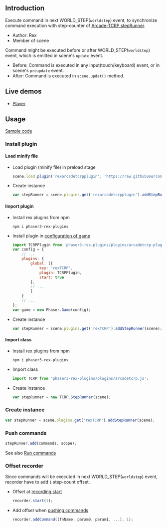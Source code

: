 ## Introduction

Execute command in next WORLD_STEP(`worldstep`) event, to synchronize command execution with step-counter of [Arcade-TCRP stepRunner](arcade-tcrp-recorder.md).

- Author: Rex
- Member of scene

Command might be executed before or after WORLD_STEP(`worldstep`) event, which is emitted in scene's `update` event.

- Before: Command is executed in any input(touch/keyboard) event, or in scene's `preupdate` event.
- After: Command is executed in `scene.updat()` method.

## Live demos

- [Player](https://codepen.io/rexrainbow/pen/eYzmqYz)

## Usage

[Sample code](https://github.com/rexrainbow/phaser3-rex-notes/tree/master/examples/arcadetcrp)

### Install plugin

#### Load minify file

- Load plugin (minify file) in preload stage
    ```javascript
    scene.load.plugin('rexarcadetcrpplugin', 'https://raw.githubusercontent.com/rexrainbow/phaser3-rex-notes/master/dist/rexarcadetcrpplugin.min.js', true);
    ```
- Create instance
    ```javascript
    var stepRunner = scene.plugins.get('rexarcadetcrpplugin').addStepRunner(scene);
    ```

#### Import plugin

- Install rex plugins from npm
    ```
    npm i phaser3-rex-plugins
    ```
- Install plugin in [configuration of game](game.md#configuration)
    ```javascript
    import TCRPPlugin from 'phaser3-rex-plugins/plugins/arcadetcrp-plugin.js';
    var config = {
        // ...
        plugins: {
            global: [{
                key: 'rexTCRP',
                plugin: TCRPPlugin,
                start: true
            },
            // ...
            ]
        }
        // ...
    };
    var game = new Phaser.Game(config);
    ```
- Create instance
    ```javascript
    var stepRunner = scene.plugins.get('rexTCRP').addStepRunner(scene);
    ```

#### Import class

- Install rex plugins from npm
    ```
    npm i phaser3-rex-plugins
    ```
- Import class
    ```javascript
    import TCRP from 'phaser3-rex-plugins/plugins/arcadetcrp.js';
    ```
- Create instance
    ```javascript
    var stepRunner = new TCRP.StepRunner(scene);
    ```

### Create instance

```javascript
var stepRunner = scene.plugins.get('rexTCRP').addStepRunner(scene);
```

### Push commands

```javascript
stepRunner.add(commands, scope);
```

See also [Run commands](runcommands.md)

### Offset recorder

Since commands will be executed in next WORLD_STEP(`worldstep`) event, recorder have to add `1` step-count offset.

- Offset at [recording start](arcade-tcrp-recorder.md/#start-recording)
    ```javascript
    recorder.start(1);
    ```
- Add offset when [pushing commands](arcade-tcrp-recorder.md/#push-commands)
    ```javascript
    recorder.addCommand([fnName, param0, param1, ...], 1);
    ```

